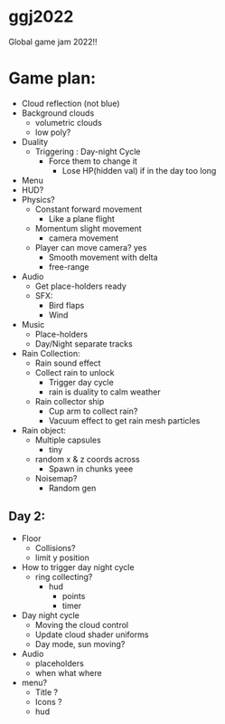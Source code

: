 # ggj2022
Global game jam 2022!!
# Game plan:

- Cloud reflection (not blue)
- Background clouds
  - volumetric clouds
  - low poly?
- Duality
  - Triggering : Day-night Cycle
    - Force them to change it
      - Lose HP(hidden val) if in the day too long
- Menu
- HUD?
- Physics? 
  - Constant forward movement
    - Like a plane flight
  - Momentum slight movement 
    - camera movement
  - Player can move camera? yes
    - Smooth movement with delta
    - free-range
- Audio
  - Get place-holders ready
  - SFX:
    - Bird flaps 
    - Wind
- Music
  - Place-holders
  - Day/Night separate tracks
- Rain Collection:
  - Rain sound effect
  - Collect rain to unlock 
    - Trigger day cycle
    - rain is duality to calm weather
  - Rain collector ship
    - Cup arm to collect rain?
    - Vacuum effect to get rain mesh particles
- Rain object:
  - Multiple capsules
    - tiny
  - random x & z coords across 
    - Spawn in chunks yeee
  - Noisemap?
    - Random gen 

## Day 2:

  - Floor
    - Collisions?
    - limit y position
  - How to trigger day night cycle
    - ring collecting?
      - hud 
        - points 
        - timer
  - Day night cycle
    - Moving the cloud control
    - Update cloud shader uniforms
    - Day mode, sun moving?
  - Audio
    - placeholders
    - when what where
  - menu?
    - Title ? 
    - Icons ?
    - hud



